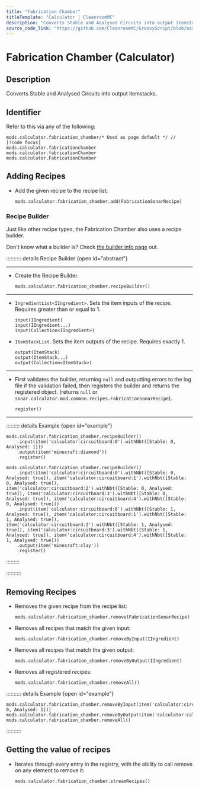 ```yaml
---
title: "Fabrication Chamber"
titleTemplate: "Calculator | CleanroomMC"
description: "Converts Stable and Analysed Circuits into output itemstacks."
source_code_link: "https://github.com/CleanroomMC/GroovyScript/blob/master/src/main/java/com/cleanroommc/groovyscript/compat/mods/calculator/FabricationChamber.java"
---
```


# Fabrication Chamber (Calculator)

## Description

Converts Stable and Analysed Circuits into output itemstacks.

## Identifier

Refer to this via any of the following:

```groovy:no-line-numbers {1}
mods.calculator.fabrication_chamber/* Used as page default */ // [!code focus]
mods.calculator.fabricationchamber
mods.calculator.fabricationChamber
mods.calculator.FabricationChamber
```


## Adding Recipes

- Add the given recipe to the recipe list:

    ```groovy:no-line-numbers
    mods.calculator.fabrication_chamber.add(FabricationSonarRecipe)
    ```


### Recipe Builder

Just like other recipe types, the Fabrication Chamber also uses a recipe builder.

Don't know what a builder is? Check [the builder info page](../../getting_started/builder.md) out.

:::::::::: details Recipe Builder {open id="abstract"}

---

- Create the Recipe Builder.

    ```groovy:no-line-numbers
    mods.calculator.fabrication_chamber.recipeBuilder()
    ```

---

- `IngredientList<IIngredient>`. Sets the item inputs of the recipe. Requires greater than or equal to 1.

    ```groovy:no-line-numbers
    input(IIngredient)
    input(IIngredient...)
    input(Collection<IIngredient>)
    ```

- `ItemStackList`. Sets the item outputs of the recipe. Requires exactly 1.

    ```groovy:no-line-numbers
    output(ItemStack)
    output(ItemStack...)
    output(Collection<ItemStack>)
    ```

---

- First validates the builder, returning `null` and outputting errors to the log file if the validation failed, then registers the builder and returns the registered object. (returns `null` or `sonar.calculator.mod.common.recipes.FabricationSonarRecipe`).

    ```groovy:no-line-numbers
    register()
    ```

---

::::::::: details Example {open id="example"}
```groovy:no-line-numbers
mods.calculator.fabrication_chamber.recipeBuilder()
    .input(item('calculator:circuitboard:8').withNbt([Stable: 0, Analysed: 1]))
    .output(item('minecraft:diamond'))
    .register()

mods.calculator.fabrication_chamber.recipeBuilder()
    .input(item('calculator:circuitboard:0').withNbt([Stable: 0, Analysed: true]), item('calculator:circuitboard:1').withNbt([Stable: 0, Analysed: true]), item('calculator:circuitboard:2').withNbt([Stable: 0, Analysed: true]), item('calculator:circuitboard:3').withNbt([Stable: 0, Analysed: true]), item('calculator:circuitboard:4').withNbt([Stable: 0, Analysed: true]))
    .input(item('calculator:circuitboard:0').withNbt([Stable: 1, Analysed: true]), item('calculator:circuitboard:1').withNbt([Stable: 1, Analysed: true]), item('calculator:circuitboard:2').withNbt([Stable: 1, Analysed: true]), item('calculator:circuitboard:3').withNbt([Stable: 1, Analysed: true]), item('calculator:circuitboard:4').withNbt([Stable: 1, Analysed: true]))
    .output(item('minecraft:clay'))
    .register()
```

:::::::::

::::::::::

## Removing Recipes

- Removes the given recipe from the recipe list:

    ```groovy:no-line-numbers
    mods.calculator.fabrication_chamber.remove(FabricationSonarRecipe)
    ```

- Removes all recipes that match the given input:

    ```groovy:no-line-numbers
    mods.calculator.fabrication_chamber.removeByInput(IIngredient)
    ```

- Removes all recipes that match the given output:

    ```groovy:no-line-numbers
    mods.calculator.fabrication_chamber.removeByOutput(IIngredient)
    ```

- Removes all registered recipes:

    ```groovy:no-line-numbers
    mods.calculator.fabrication_chamber.removeAll()
    ```

:::::::::: details Example {open id="example"}
```groovy:no-line-numbers
mods.calculator.fabrication_chamber.removeByInput(item('calculator:circuitboard:8').withNbt([Stable: 0, Analysed: 1]))
mods.calculator.fabrication_chamber.removeByOutput(item('calculator:calculatorassembly'))
mods.calculator.fabrication_chamber.removeAll()
```

::::::::::

## Getting the value of recipes

- Iterates through every entry in the registry, with the ability to call remove on any element to remove it:

    ```groovy:no-line-numbers
    mods.calculator.fabrication_chamber.streamRecipes()
    ```

